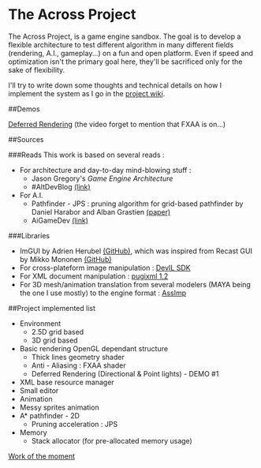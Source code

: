 The Across Project
=============
The Across Project, is a game engine sandbox. The goal is to develop a flexible architecture to test different algorithm in many different fields (rendering, A.I., gameplay...) on a fun and open platform.
Even if speed and optimization isn't the primary goal here, they'll be sacrificed only for the sake of flexibility.

I'll try to write down some thoughts and technical details on how I implement the system as I go in the [project wiki](https://github.com/FlorianDeconinck/AcrossProject/wiki).

##Demos

[Deferred Rendering](http://www.youtube.com/watch?v=VG5u4h1CPLY) (the video forget to mention that FXAA is on...)

##Sources

###Reads
This work is based on several reads : 
* For architecture and day-to-day mind-blowing stuff :
  * Jason Gregory's *Game Engine Architecture*
  * #AltDevBlog [(link)](http://www.altdevblogaday.com/)
* For A.I. 
  * Pathfinder - JPS : pruning algorithm for grid-based pathfinder by Daniel Harabor and Alban Grastien [(paper)](http://users.cecs.anu.edu.au/~dharabor/data/papers/harabor-grastien-socs12.pdf)
  * AiGameDev [(link)](http://aigamedev.com/)

###Libraries
* ImGUI by Adrien Herubel [(GitHub)](https://github.com/AdrienHerubel/imgui), which was inspired from Recast GUI by Mikko Mononen [(GitHub)](https://github.com/memononen/recastnavigation)
* For cross-plateform image manipulation :  [DevIL SDK](http://openil.sourceforge.net/)
* For XML document manipulation : [pugixml 1.2](http://pugixml.org/)
* For 3D mesh/animation translation from several modelers (MAYA being the one I use mostly) to the engine format : [AssImp](http://assimp.sourceforge.net/)

##Project implemented list
* Environment
  * 2.5D grid based
  * 3D grid based
* Basic rendering OpenGL dependant structure
  * Thick lines geometry shader
  * Anti - Aliasing : FXAA shader
  * Deferred Rendering (Directional & Point lights) - DEMO #1
* XML base resource manager
* Small editor
* Animation
 * Messy sprites animation
* A* pathfinder - 2D
  * Pruning acceleration : JPS
* Memory
  * Stack allocator (for pre-allocated memory usage) 



[Work of the moment](https://github.com/FlorianDeconinck/AcrossProject/wiki/Across-Wiki---News#and-now-on-the-across-project)
